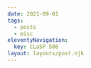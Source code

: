 ```yaml
---
date: 2021-09-01
tags:
  - posts
  - misc
eleventyNavigation:
  key: CLaSP 586
layout: layouts/post.njk
---
```




